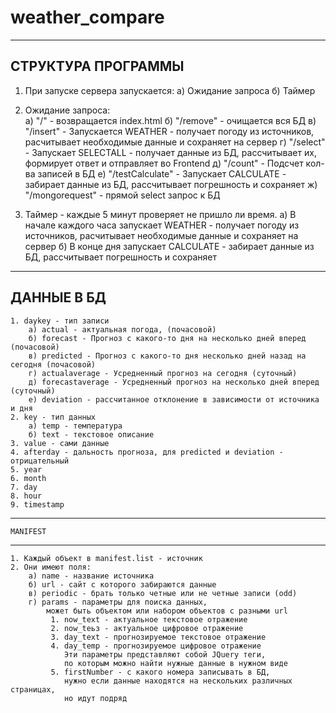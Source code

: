 # weather_compare

-------------------
СТРУКТУРА ПРОГРАММЫ
-------------------

1. При запуске сервера запускается: 
    а) Ожидание запроса
    б) Таймер
    
2. Ожидание запроса:    
    а) "/" - возвращается index.html
    б) "/remove" - очищается вся БД
    в) "/insert" - Запускается WEATHER - получает погоду из источников,
        расчитывает необходимые данные и сохраняет на сервер
    г) "/select" - Запускает SELECTALL - получает данные из БД,
        рассчитывает их, формирует ответ и отправляет во Frontend
    д) "/count" - Подсчет кол-ва записей в БД
    е) "/testCalculate" - Запускает CALCULATE - забирает данные из БД,
        рассчитывает погрешность и сохраняет
    ж) "/mongorequest" - прямой select запрос к БД
    
    
3. Таймер - каждые 5 минут проверяет не пришло ли время.
    а) В начале каждого часа запускает WEATHER - 
        получает погоду из источников, расчитывает необходимые
        данные и сохраняет на сервер
    б) В конце дня запускает CALCULATE - забирает данные из БД,
        рассчитывает погрешность и сохраняет
        
-------------------        
   ДАННЫЕ В БД
-------------------
    
    1. daykey - тип записи
        а) actual - актуальная погода, (почасовой)
        б) forecast - Прогноз с какого-то дня на несколько дней вперед (почасовой)
        в) predicted - Прогноз с какого-то дня несколько дней назад на сегодня (почасовой) 
        г) actualaverage - Усредненный прогноз на сегодня (суточный)
        д) forecastaverage - Усредненный прогноз на несколько дней вперед (суточный)
        е) deviation - рассчитанное отклонение в зависимости от источника и дня
    2. key - тип данных
        а) temp - температура
        б) text - текстовое описание
    3. value - сами данные
    4. afterday - дальность прогноза, для predicted и deviation - отрицательный
    5. year
    6. month
    7. day
    8. hour
    9. timestamp
    
    
-------------------
    MANIFEST
-------------------

    1. Каждый объект в manifest.list - источник
    2. Они имеют поля:
        а) name - название источника
        б) url - сайт с которого забираются данные
        в) periodic - брать только четные или не четные записи (odd)
        г) params - параметры для поиска данных, 
            может быть объектом или набором объектов с разными url
             1. now_text - актуальное текстовое отражение
             2. now_teьз - актуальное цифровое отражение
             3. day_text - прогнозируемое текстовое отражение
             4. day_temp - прогнозируемое цифровое отражение
                Эти параметры представляют собой JQuery теги,
                по которым можно найти нужные данные в нужном виде
             5. firstNumber - с какого номера записывать в БД,
                нужно если данные находятся на нескольких различных страницах,
                но идут подряд